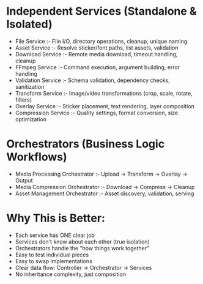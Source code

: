 # Independent Services (Standalone & Isolated)

- File Service :- File I/O, directory operations, cleanup, unique naming
- Asset Service :- Resolve sticker/font paths, list assets, validation
- Download Service :- Remote media download, timeout handling, cleanup
- FFmpeg Service :- Command execution, argument building, error handling
- Validation Service :- Schema validation, dependency checks, sanitization
- Transform Service :- Image/video transformations (crop, scale, rotate, filters)
- Overlay Service :- Sticker placement, text rendering, layer composition
- Compression Service :- Quality settings, format conversion, size optimization

# Orchestrators (Business Logic Workflows)

- Media Processing Orchestrator :- Upload → Transform → Overlay → Output
- Media Compression Orchestrator :- Download → Compress → Cleanup
- Asset Management Orchestrator :- Asset discovery, validation, serving

# Why This is Better:

- Each service has ONE clear job
- Services don't know about each other (true isolation)
- Orchestrators handle the "how things work together"
- Easy to test individual pieces
- Easy to swap implementations
- Clear data flow: Controller → Orchestrator → Services
- No inheritance complexity, just composition
